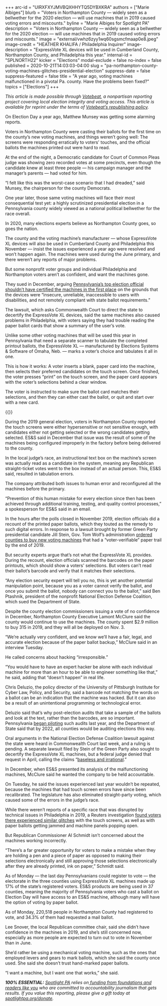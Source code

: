 +++
arc-id = "UIRXFXYJMVBQXHHYTQ5DYBXKRA"
authors = ["Marie Albiges"]
blurb = "Voters in Northampton County — widely seen as a bellwether for the 2020 election — will use machines that in 2019 caused voting errors and miscounts."
byline = "Marie Albiges for Spotlight PA"
description = "Voters in Northampton County — widely seen as a bellwether for the 2020 election — will use machines that in 2019 caused voting errors and miscounts."
image = "external/vwhz6zyy1wq60sgsmcfmaap0e8.jpeg"
image-credit = "HEATHER KHALIFA / Philadelphia Inquirer"
image-description = "ExpressVote XL devices will be used in Cumberland County, Northampton County, and Philadelphia this year."
internal-id = "SPLNORTH22"
kicker = "Elections"
modal-exclude = false
no-index = false
published = 2020-10-21T14:03:03-04:00
slug = "pa-northampton-county-voting-machines-glitches-presidential-election"
suppress-date = false
suppress-featured = false
title = "A year ago, voting machines malfunctioned in a pivotal Pa. county. Have the problems been fixed?"
topics = ["Elections"]
+++

<i>This article is made possible through </i><a href="http://votebeat.org/"><i>Votebeat</i></a><i>, a nonpartisan reporting project covering local election integrity and voting access. This article is available for reprint under the terms of </i><a href="https://www.votebeat.org/pages/republishing"><i>Votebeat’s republishing policy</i></a><i>.</i>

On Election Day a year ago, Matthew Munsey was getting some alarming reports.

Voters in Northampton County were casting their ballots for the first time on the county’s new voting machines, and things weren’t going well: The screens were responding erratically to voters' touches, and the official ballots the machines printed out were hard to read.

At the end of the night, a Democratic candidate for Court of Common Pleas judge was showing zero recorded votes at some precincts, even though the candidate knew at least three people — his campaign manager and the manager’s parents — had voted for him.

“I felt like this was the worst-case scenario that I had dreaded,” said Munsey, the chairperson for the county Democrats.

One year later, those same voting machines will face their most consequential test yet: a highly scrutinized presidential election in a Pennsylvania county widely viewed as a national political bellwether for the race overall.

In 2020, many elections experts believe as Northampton County goes, so goes the nation.

<script src="https://www.spotlightpa.org/embed.js" async></script><div data-spl-embed-version="1" data-spl-src="https://www.spotlightpa.org/embeds/newsletter/"></div>

The county and the voting machine’s manufacturer — whose ExpressVote XL devices will also be used in Cumberland County and Philadelphia this November — insist the issues experienced a year ago were resolved and won’t happen again. The machines were used during the June primary, and there weren’t any reports of major problems.

But some nonprofit voter groups and individual Philadelphia and Northampton voters aren’t as confident, and want the machines gone.

They sued in December, arguing <a href="https://web.archive.org/web/20221020191803/https://freespeechforpeople.org/wp-content/uploads/2019/12/petition-for-review-court-filed-copy.pdf">Pennsylvania’s top election official shouldn’t have certified the machines in the first place</a> on the grounds that the devices were “insecure, unreliable, inaccessible to users with disabilities, and not remotely compliant with state ballot requirements.”

The lawsuit, which asks Commonwealth Court to direct the state to decertify the ExpressVote XL devices, said the same machines also caused problems in Philadelphia, with voters saying they had trouble reading the paper ballot cards that show a summary of the user’s vote.

Unlike some other voting machines that will be used this year in Pennsylvania that need a separate scanner to tabulate the completed printout ballots, the ExpressVote XL — manufactured by Elections Systems &amp; Software of Omaha, Neb. — marks a voter’s choice and tabulates it all in one.

This is how it works: A voter inserts a blank, paper card into the machine, then selects their preferred candidates on the touch screen. Once finished, the voter presses “print” on the touch screen, and the paper card appears with the voter’s selections behind a clear window.

The voter is instructed to make sure the ballot card matches their selections, and then they can either cast the ballot, or quit and start over with a new card.

{{<youtube UjWQnngHRgE>}}

During the 2019 general election, voters in Northampton County reported the touch screens were either hypersensitive or not sensitive enough, with candidates either not getting selected or the wrong candidates getting selected. ES&amp;S said in December that issue was the result of some of the machines being configured improperly in the factory before being delivered to the county.

In the local judge’s race, an instructional text box on the machine’s screen was actually read as a candidate in the system, meaning any Republican straight-ticket votes went to the box instead of an actual person. This, ES&amp;S said, resulted in tabulation errors.

The company attributed both issues to human error and reconfigured all the machines before the primary.

“Prevention of this human mistake for every election since then has been achieved through additional training, testing, and quality control processes,” a spokesperson for ES&amp;S said in an email.

In the hours after the polls closed in November 2019, election officials did a recount of the printed paper ballots, which they touted as the remedy to such digital errors. In response to a lawsuit brought by former Green Party presidential candidate Jill Stein, Gov. Tom Wolf’s administration <a href="https://www.media.pa.gov/Pages/State-Details.aspx?newsid=276">ordered counties to buy new voting machines</a> that had a “voter-verifiable” paper trail by the end of 2019.

But security experts argue that’s not what the ExpressVote XL provides. During the recount, election officials scanned the barcodes on the paper printouts, which should show a voters' selections. But voters can’t read their ballot’s barcode and verify that it matches their selections.

“Any election security expert will tell you no, this is yet another potential manipulation point, because you as a voter cannot verify the ballot, and once you submit the ballot, nobody can connect you to the ballot,” said Ben Ptashnik, president of the nonprofit National Election Defense Coalition, which sued the Department of State.

Despite the county election commissioners issuing a vote of no confidence in December, Northampton County Executive Lamont McClure said the county would continue to use the machines. The county spent $2.9 million to buy 315 in 2019, and they will all be deployed on Nov. 3.

“We’re actually very confident, and we know we’ll have a fair, legal, and accurate election because of the paper ballot backup,” McClure said in an interview Tuesday.

He called concerns about hacking “irresponsible.”

<script src="https://www.spotlightpa.org/embed.js" async></script><div data-spl-embed-version="1" data-spl-src="https://www.spotlightpa.org/embeds/donate/?teaser_text=Spotlight%20PA%20provides%20essential%2C%20public-service%20journalism%20thanks%20to%20readers%20like%20you.%20Help%20us%20continue%20that%20work."></div>

“You would have to have an expert hacker be alone with each individual machine for more than an hour to be able to engineer something like that,” he said, adding that “doesn’t happen” in real life.

Chris Deluzio, the policy director of the University of Pittsburgh Institute for Cyber Law, Policy, and Security, said a barcode not matching the words on a ballot can be an indication that the machine was hacked. But it can also be a result of an unintentional programming or technological error.

Deluzio said that’s why post-election audits that take a sample of the ballots and look at the text, rather than the barcodes, are so important. Pennsylvania <a href="https://www.media.pa.gov/Pages/State-Details.aspx?newsid=366">began piloting</a> such audits last year, and the Department of State said that by 2022, all counties would be auditing elections this way.

Oral arguments in the National Election Defense Coalition lawsuit against the state were heard in Commonwealth Court last week, and a ruling is pending. A separate lawsuit filed by Stein of the Green Party also sought to decertify the ExpressVote XL machines, but a federal judge denied that request in April, calling the claims “<a href="https://apnews.com/article/d7ec2a9437008b9335869201e55d186b" target=_blank>baseless and irrational</a>.”

In December, when ES&amp;S presented its analysis of the malfunctioning machines, McClure said he wanted the company to be held accountable.

On Tuesday, he said the issues experienced last year wouldn’t be repeated, because the machines that had touch screen errors have since been recalibrated. The legislature has also eliminated straight-party voting, which caused some of the errors in the judge’s race.

While there weren’t reports of a specific race that was disrupted by technical issues in Philadelphia in 2019, a Reuters investigation <a href="https://www.reuters.com/article/us-usa-election-pennsylvania-machines-ex/exclusive-philadelphias-new-voting-machines-under-scrutiny-in-tuesdays-elections-idUSKBN23828J">found voters there experienced similar glitches</a> with the touch screens, as well as with paper ballots getting jammed and machine panels popping open.

But Republican Commissioner Al Schmidt isn’t concerned about the machines working incorrectly.

“There’s a far greater opportunity for voters to make a mistake when they are holding a pen and a piece of paper as opposed to making their selections electronically and still approving those selections electronically after they are already printed, ink on paper,” Schmidt said.

As of Monday — the last day Pennsylvanians could register to vote — the electorate in the three counties using ExpressVote XL machines made up 17% of the state’s registered voters. ES&amp;S products are being used in 37 counties, meaning the majority of Pennsylvania voters who cast a ballot on Election Day will have access to an ES&amp;S machine, although many will have the option of voting by paper ballot.

As of Monday, 220,518 people in Northampton County had registered to vote, and 34.3% of them had requested a mail ballot.

Lee Snover, the local Republican committee chair, said she didn’t have confidence in the machines in 2019, and she’s still concerned now, especially as more people are expected to turn out to vote in November than in June.

She’d rather be using a mechanical voting machine, such as the ones that employed levers and gears to mark ballots, which she said the county once used. She said she doesn’t trust hand-marked paper ballots.

“I want a machine, but I want one that works,” she said.

<i><b>100% ESSENTIAL:</b></i><i> </i><a href="https://www.spotlightpa.org/"><i>Spotlight PA</i></a><i> relies on</i><a href="https://www.spotlightpa.org/support"><i> funding from foundations and readers like you</i></a><i> who are committed to accountability journalism that gets results. If you value this reporting, please give a gift today at </i><a href="https://www.spotlightpa.org/donate"><i>spotlightpa.org/donate</i></a><i>.</i>
